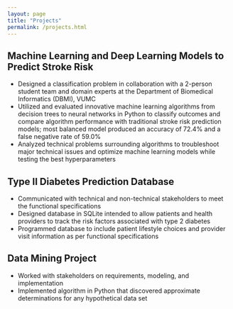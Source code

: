 ```yaml
---
layout: page
title: "Projects"
permalink: /projects.html
---  
```


## Machine Learning and Deep Learning Models to Predict Stroke Risk                                                        

* Designed a classification problem in collaboration with a 2-person student team and domain experts at the Department of Biomedical Informatics (DBMI), VUMC
* Utilized and evaluated innovative machine learning algorithms from decision trees to neural networks in Python to classify outcomes and compare algorithm performance with traditional stroke risk prediction models; most balanced model produced an accuracy of 72.4% and a false negative rate of 59.0%
* Analyzed technical problems surrounding algorithms to troubleshoot major technical issues and optimize machine learning models while testing the best hyperparameters

## Type II Diabetes Prediction Database                                                                                

* Communicated with technical and non-technical stakeholders to meet the functional specifications
* Designed database in SQLite intended to allow patients and health providers to track the risk factors associated with type 2 diabetes
* Programmed database to include patient lifestyle choices and provider visit information as per functional specifications

## Data Mining Project                                                                                                    

* Worked with stakeholders on requirements, modeling, and implementation
* Implemented algorithm in Python that discovered approximate determinations for any hypothetical data set